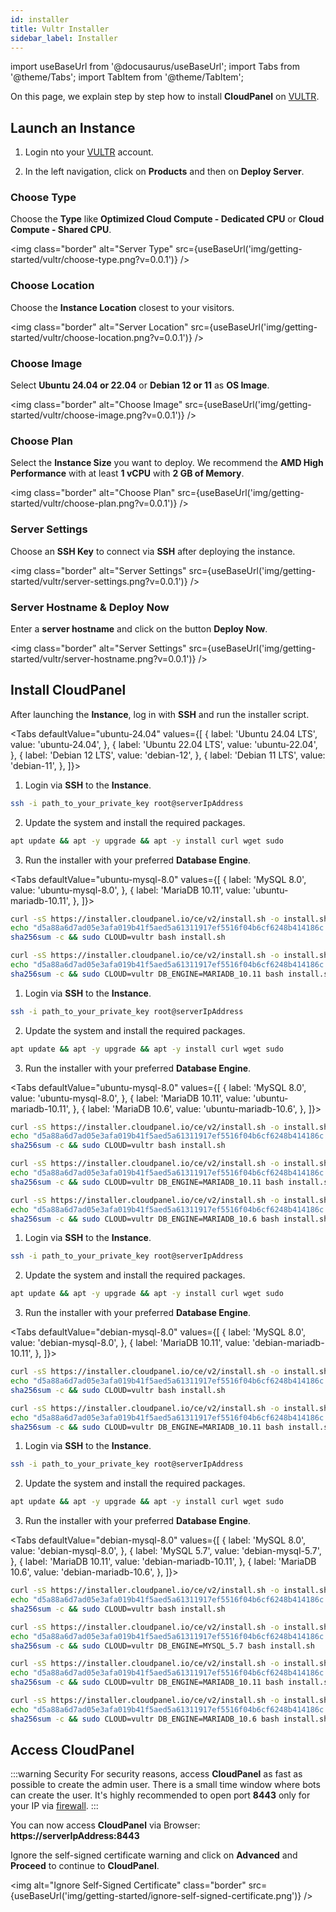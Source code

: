 ```yaml
---
id: installer
title: Vultr Installer
sidebar_label: Installer
---
```


import useBaseUrl from '@docusaurus/useBaseUrl';
import Tabs from '@theme/Tabs';
import TabItem from '@theme/TabItem';

On this page, we explain step by step how to install **CloudPanel** on [VULTR](https://www.vultr.com/).

## Launch an Instance

1. Login nto your [VULTR](https://my.vultr.com/) account. 

2. In the left navigation, click on **Products** and then on **Deploy Server**.

### Choose Type

Choose the **Type** like **Optimized Cloud Compute - Dedicated CPU** or **Cloud Compute - Shared CPU**.

<img class="border" alt="Server Type" src={useBaseUrl('img/getting-started/vultr/choose-type.png?v=0.0.1')} />

### Choose Location

Choose the **Instance Location** closest to your visitors.

<img class="border" alt="Server Location" src={useBaseUrl('img/getting-started/vultr/choose-location.png?v=0.0.1')} />

### Choose Image

Select **Ubuntu 24.04 or 22.04** or **Debian 12 or 11** as **OS Image**.

<img class="border" alt="Choose Image" src={useBaseUrl('img/getting-started/vultr/choose-image.png?v=0.0.1')} />

### Choose Plan

Select the **Instance Size** you want to deploy. We recommend the **AMD High Performance** with at least **1 vCPU** with **2 GB of Memory**.

<img class="border" alt="Choose Plan" src={useBaseUrl('img/getting-started/vultr/choose-plan.png?v=0.0.1')} />

### Server Settings

Choose an **SSH Key** to connect via **SSH** after deploying the instance.

<img class="border" alt="Server Settings" src={useBaseUrl('img/getting-started/vultr/server-settings.png?v=0.0.1')} />

### Server Hostname & Deploy Now

Enter a **server hostname** and click on the button **Deploy Now**.

<img class="border" alt="Server Settings" src={useBaseUrl('img/getting-started/vultr/server-hostname.png?v=0.0.1')} />

## Install CloudPanel

After launching the **Instance**, log in with **SSH** and run the installer script.

<Tabs
defaultValue="ubuntu-24.04"
values={[
{ label: 'Ubuntu 24.04 LTS', value: 'ubuntu-24.04', },
{ label: 'Ubuntu 22.04 LTS', value: 'ubuntu-22.04', },
{ label: 'Debian 12 LTS', value: 'debian-12', },
{ label: 'Debian 11 LTS', value: 'debian-11', },
]}>
<TabItem value="ubuntu-24.04">

1. Login via **SSH** to the **Instance**.

```bash
ssh -i path_to_your_private_key root@serverIpAddress
```

2. Update the system and install the required packages.

```bash
apt update && apt -y upgrade && apt -y install curl wget sudo
```

3. Run the installer with your preferred **Database Engine**.

<Tabs
defaultValue="ubuntu-mysql-8.0"
values={[
{ label: 'MySQL 8.0', value: 'ubuntu-mysql-8.0', },
{ label: 'MariaDB 10.11', value: 'ubuntu-mariadb-10.11', },
]}>
<TabItem value="ubuntu-mysql-8.0">

```bash
curl -sS https://installer.cloudpanel.io/ce/v2/install.sh -o install.sh; \
echo "d5a88a6d7ad05e3afa019b41f5aed5a61311917ef5516f04b6cf6248b414186c install.sh" | \
sha256sum -c && sudo CLOUD=vultr bash install.sh
```

</TabItem>
<TabItem value="ubuntu-mariadb-10.11">

```bash
curl -sS https://installer.cloudpanel.io/ce/v2/install.sh -o install.sh; \
echo "d5a88a6d7ad05e3afa019b41f5aed5a61311917ef5516f04b6cf6248b414186c install.sh" | \
sha256sum -c && sudo CLOUD=vultr DB_ENGINE=MARIADB_10.11 bash install.sh
```

</TabItem>
</Tabs>

</TabItem>

<TabItem value="ubuntu-22.04">

1. Login via **SSH** to the **Instance**.

```bash
ssh -i path_to_your_private_key root@serverIpAddress
```

2. Update the system and install the required packages.

```bash
apt update && apt -y upgrade && apt -y install curl wget sudo
```

3. Run the installer with your preferred **Database Engine**.

<Tabs
defaultValue="ubuntu-mysql-8.0"
values={[
{ label: 'MySQL 8.0', value: 'ubuntu-mysql-8.0', },
{ label: 'MariaDB 10.11', value: 'ubuntu-mariadb-10.11', },
{ label: 'MariaDB 10.6', value: 'ubuntu-mariadb-10.6', },
]}>
<TabItem value="ubuntu-mysql-8.0">

```bash
curl -sS https://installer.cloudpanel.io/ce/v2/install.sh -o install.sh; \
echo "d5a88a6d7ad05e3afa019b41f5aed5a61311917ef5516f04b6cf6248b414186c install.sh" | \
sha256sum -c && sudo CLOUD=vultr bash install.sh
```

</TabItem>
<TabItem value="ubuntu-mariadb-10.11">

```bash
curl -sS https://installer.cloudpanel.io/ce/v2/install.sh -o install.sh; \
echo "d5a88a6d7ad05e3afa019b41f5aed5a61311917ef5516f04b6cf6248b414186c install.sh" | \
sha256sum -c && sudo CLOUD=vultr DB_ENGINE=MARIADB_10.11 bash install.sh
```

</TabItem>
<TabItem value="ubuntu-mariadb-10.6">

```bash
curl -sS https://installer.cloudpanel.io/ce/v2/install.sh -o install.sh; \
echo "d5a88a6d7ad05e3afa019b41f5aed5a61311917ef5516f04b6cf6248b414186c install.sh" | \
sha256sum -c && sudo CLOUD=vultr DB_ENGINE=MARIADB_10.6 bash install.sh
```

</TabItem>
</Tabs>

</TabItem>

<TabItem value="debian-12">

1. Login via **SSH** to the **Instance**.

```bash
ssh -i path_to_your_private_key root@serverIpAddress
```

2. Update the system and install the required packages.

```bash
apt update && apt -y upgrade && apt -y install curl wget sudo
```

3. Run the installer with your preferred **Database Engine**.

<Tabs
defaultValue="debian-mysql-8.0"
values={[
{ label: 'MySQL 8.0', value: 'debian-mysql-8.0', },
{ label: 'MariaDB 10.11', value: 'debian-mariadb-10.11', },
]}>
<TabItem value="debian-mysql-8.0">

```bash
curl -sS https://installer.cloudpanel.io/ce/v2/install.sh -o install.sh; \
echo "d5a88a6d7ad05e3afa019b41f5aed5a61311917ef5516f04b6cf6248b414186c install.sh" | \
sha256sum -c && sudo CLOUD=vultr bash install.sh
```

</TabItem>
<TabItem value="debian-mariadb-10.11">

```bash
curl -sS https://installer.cloudpanel.io/ce/v2/install.sh -o install.sh; \
echo "d5a88a6d7ad05e3afa019b41f5aed5a61311917ef5516f04b6cf6248b414186c install.sh" | \
sha256sum -c && sudo CLOUD=vultr DB_ENGINE=MARIADB_10.11 bash install.sh
```

</TabItem>
</Tabs>

</TabItem>

<TabItem value="debian-11">

1. Login via **SSH** to the **Instance**.

```bash
ssh -i path_to_your_private_key root@serverIpAddress
```

2. Update the system and install the required packages.

```bash
apt update && apt -y upgrade && apt -y install curl wget sudo
```

3. Run the installer with your preferred **Database Engine**.

<Tabs
defaultValue="debian-mysql-8.0"
values={[
{ label: 'MySQL 8.0', value: 'debian-mysql-8.0', },
{ label: 'MySQL 5.7', value: 'debian-mysql-5.7', },
{ label: 'MariaDB 10.11', value: 'debian-mariadb-10.11', },
{ label: 'MariaDB 10.6', value: 'debian-mariadb-10.6', },
]}>
<TabItem value="debian-mysql-8.0">

```bash
curl -sS https://installer.cloudpanel.io/ce/v2/install.sh -o install.sh; \
echo "d5a88a6d7ad05e3afa019b41f5aed5a61311917ef5516f04b6cf6248b414186c install.sh" | \
sha256sum -c && sudo CLOUD=vultr bash install.sh
```

</TabItem>
<TabItem value="debian-mysql-5.7">

```bash
curl -sS https://installer.cloudpanel.io/ce/v2/install.sh -o install.sh; \
echo "d5a88a6d7ad05e3afa019b41f5aed5a61311917ef5516f04b6cf6248b414186c install.sh" | \
sha256sum -c && sudo CLOUD=vultr DB_ENGINE=MYSQL_5.7 bash install.sh
```

</TabItem>
<TabItem value="debian-mariadb-10.11">

```bash
curl -sS https://installer.cloudpanel.io/ce/v2/install.sh -o install.sh; \
echo "d5a88a6d7ad05e3afa019b41f5aed5a61311917ef5516f04b6cf6248b414186c install.sh" | \
sha256sum -c && sudo CLOUD=vultr DB_ENGINE=MARIADB_10.11 bash install.sh
```

</TabItem>
<TabItem value="debian-mariadb-10.6">

```bash
curl -sS https://installer.cloudpanel.io/ce/v2/install.sh -o install.sh; \
echo "d5a88a6d7ad05e3afa019b41f5aed5a61311917ef5516f04b6cf6248b414186c install.sh" | \
sha256sum -c && sudo CLOUD=vultr DB_ENGINE=MARIADB_10.6 bash install.sh
```

</TabItem>
</Tabs>

</TabItem>

</Tabs>

## Access CloudPanel

:::warning Security
For security reasons, access **CloudPanel** as fast as possible to create the admin user. There is a small time window where bots can create the user.
It's highly recommended to open port **8443** only for your IP via [firewall](https://www.vultr.com/docs/vultr-firewall/).
:::

You can now access **CloudPanel** via Browser: **https://serverIpAddress:8443**

Ignore the self-signed certificate warning and click on **Advanced** and **Proceed** to continue to **CloudPanel**.

<img alt="Ignore Self-Signed Certificate" class="border" src={useBaseUrl('img/getting-started/ignore-self-signed-certificate.png')} />